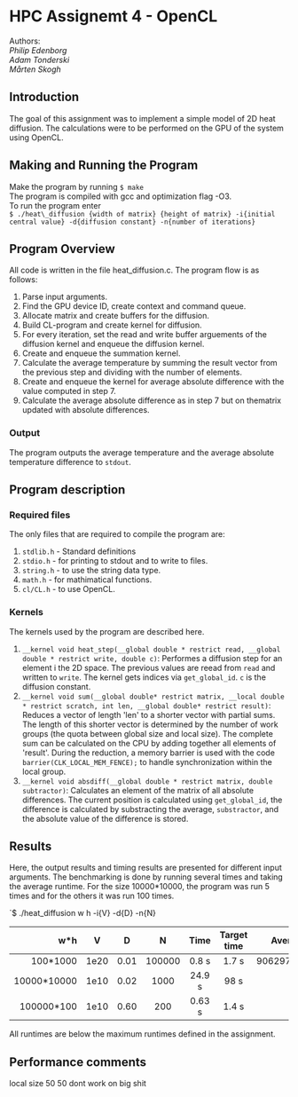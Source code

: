 # HPC Assignemt 4 - OpenCL

Authors:   
_Philip Edenborg_   
_Adam Tonderski_  
_Mårten Skogh_  

## Introduction
The goal of this assignment was to implement a simple model of 2D heat diffusion. The calculations were to be performed on the GPU of the system using OpenCL. 

## Making and Running the Program

Make the program by running 
`$ make`  
The program is compiled with gcc and optimization flag -O3.  
To run the program enter  
`$ ./heat\_diffusion {width of matrix} {height of matrix} -i{initial central value} -d{diffusion constant} -n{number of iterations}`  

## Program Overview

All code is written in the file heat\_diffusion.c. The program flow is as follows:

1. Parse input arguments. 
2. Find the GPU device ID, create context and command queue.
3. Allocate matrix and create buffers for the diffusion. 
4. Build CL-program and create kernel for diffusion.
5. For every iteration, set the read and write buffer arguements of the diffusion kernel and enqueue the diffusion kernel.
6. Create and enqueue the summation kernel.
7. Calculate the average temperature by summing the result vector from the previous step and dividing with the number of elements. 
8. Create and enqueue the kernel for average absolute difference with the value computed in step 7.
9. Calculate the average absolute difference as in step 7 but on thematrix updated with absolute differences.

### Output

The program outputs the average temperature and the average absolute temperature difference to `stdout`.

## Program description

### Required files
The only files that are required to compile the program are:
 
 1. `stdlib.h` - Standard definitions
 2. `stdio.h` - for printing to stdout and to write to files.
 3. `string.h` - to use the string data type.
 4. `math.h` - for mathimatical functions.
 5. `cl/CL.h` - to use OpenCL. 
 
### Kernels
The kernels used by the program are described here.

1. `__kernel void heat_step(__global double * restrict read, __global double * restrict write, double c)`: Performes a diffusion step for an element i the 2D space. The previous values are reead from `read` and written to `write`. The kernel gets indices via `get_global_id`. `c` is the diffusion constant.
2. `__kernel void sum(__global double* restrict matrix, __local double * restrict scratch, int len, __global double* restrict result)`: Reduces a vector of length 'len' to a shorter vector with partial sums. The length of this shorter vector is determined by the number of work groups (the quota between global size and local size). The complete sum can be calculated on the CPU by adding together all elements of 'result'. During the reduction, a memory barrier is used with the code `barrier(CLK_LOCAL_MEM_FENCE);` to handle synchronization within the local group. 
3. `__kernel void absdiff(__global double * restrict matrix, double subtractor)`: Calculates an element of the matrix of all absolute differences. The current position is calculated using `get_global_id`, the difference is calculated by substracting the average, `substractor`, and the absolute value of the difference is stored. 

## Results
Here, the output results and timing results are presented for different input arguments. The benchmarking is done by running several times and taking the average runtime. For the size 10000*10000, the program was run 5 times and for the others it was run 100 times. 

`$ ./heat_diffusion w h -i{V} -d{D} -n{N}  

| w*h  | V   | D      | N | Time  | Target time     | Average temp. | Average abs. diff.  |
|-----:|:---:|:------:|:-:|:-----:|:---------------:|:-------------:|:-------------------:|
|100*1000   | 1e20 | 0.01 | 100000 | 0.8 s  | 1.7 s | 9062970323610388 | 7078330452703392 | 
|10000*10000| 1e10 | 0.02 | 1000   | 24.9 s | 98 s  | 100              | 200              |
|100000*100 | 1e10 | 0.60 | 200    | 0.63 s | 1.4 s | 1000             | 1999             |

All runtimes are below the maximum runtimes defined in the assignment.

## Performance comments 
local size 50 50 dont work on big shit
